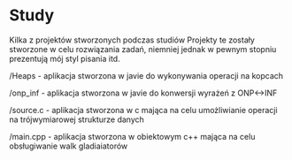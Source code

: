 # Study
Kilka z projektów stworzonych podczas studiów
Projekty te zostały stworzone w celu rozwiązania zadań, niemniej jednak w pewnym stopniu prezentują mój styl pisania itd.

/Heaps - aplikacja stworzona w javie do wykonywania operacji na kopcach

/onp_inf - aplikacja stworzona w javie do konwersji wyrażeń z ONP<->INF

/source.c - aplikacja stworzona w c mająca na celu umożliwianie operacji na trójwymiarowej strukturze danych

/main.cpp - aplikacja stworzona w obiektowym c++ mająca na celu obsługiwanie walk gladiaiatorów
